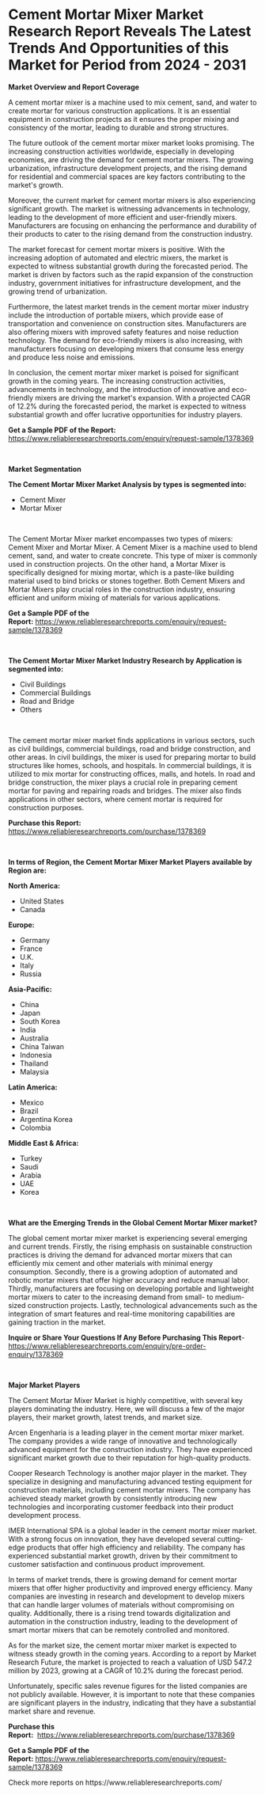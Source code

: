 <p><h1>Cement Mortar Mixer Market Research Report Reveals The Latest Trends And Opportunities of this Market for Period from 2024 - 2031</h1></p><p><strong>Market Overview and Report Coverage</strong></p>
<p><p>A cement mortar mixer is a machine used to mix cement, sand, and water to create mortar for various construction applications. It is an essential equipment in construction projects as it ensures the proper mixing and consistency of the mortar, leading to durable and strong structures.</p><p>The future outlook of the cement mortar mixer market looks promising. The increasing construction activities worldwide, especially in developing economies, are driving the demand for cement mortar mixers. The growing urbanization, infrastructure development projects, and the rising demand for residential and commercial spaces are key factors contributing to the market's growth.</p><p>Moreover, the current market for cement mortar mixers is also experiencing significant growth. The market is witnessing advancements in technology, leading to the development of more efficient and user-friendly mixers. Manufacturers are focusing on enhancing the performance and durability of their products to cater to the rising demand from the construction industry.</p><p>The market forecast for cement mortar mixers is positive. With the increasing adoption of automated and electric mixers, the market is expected to witness substantial growth during the forecasted period. The market is driven by factors such as the rapid expansion of the construction industry, government initiatives for infrastructure development, and the growing trend of urbanization.</p><p>Furthermore, the latest market trends in the cement mortar mixer industry include the introduction of portable mixers, which provide ease of transportation and convenience on construction sites. Manufacturers are also offering mixers with improved safety features and noise reduction technology. The demand for eco-friendly mixers is also increasing, with manufacturers focusing on developing mixers that consume less energy and produce less noise and emissions.</p><p>In conclusion, the cement mortar mixer market is poised for significant growth in the coming years. The increasing construction activities, advancements in technology, and the introduction of innovative and eco-friendly mixers are driving the market's expansion. With a projected CAGR of 12.2% during the forecasted period, the market is expected to witness substantial growth and offer lucrative opportunities for industry players.</p></p>
<p><strong>Get a Sample PDF of the Report:</strong> <a href="https://www.reliableresearchreports.com/enquiry/request-sample/1378369">https://www.reliableresearchreports.com/enquiry/request-sample/1378369</a></p>
<p>&nbsp;</p>
<p><strong>Market Segmentation</strong></p>
<p><strong>The Cement Mortar Mixer Market Analysis by types is segmented into:</strong></p>
<p><ul><li>Cement Mixer</li><li>Mortar Mixer</li></ul></p>
<p>&nbsp;</p>
<p><p>The Cement Mortar Mixer market encompasses two types of mixers: Cement Mixer and Mortar Mixer. A Cement Mixer is a machine used to blend cement, sand, and water to create concrete. This type of mixer is commonly used in construction projects. On the other hand, a Mortar Mixer is specifically designed for mixing mortar, which is a paste-like building material used to bind bricks or stones together. Both Cement Mixers and Mortar Mixers play crucial roles in the construction industry, ensuring efficient and uniform mixing of materials for various applications.</p></p>
<p><strong>Get a Sample PDF of the Report:</strong>&nbsp;<a href="https://www.reliableresearchreports.com/enquiry/request-sample/1378369">https://www.reliableresearchreports.com/enquiry/request-sample/1378369</a></p>
<p>&nbsp;</p>
<p><strong>The Cement Mortar Mixer Market Industry Research by Application is segmented into:</strong></p>
<p><ul><li>Civil Buildings</li><li>Commercial Buildings</li><li>Road and Bridge</li><li>Others</li></ul></p>
<p>&nbsp;</p>
<p><p>The cement mortar mixer market finds applications in various sectors, such as civil buildings, commercial buildings, road and bridge construction, and other areas. In civil buildings, the mixer is used for preparing mortar to build structures like homes, schools, and hospitals. In commercial buildings, it is utilized to mix mortar for constructing offices, malls, and hotels. In road and bridge construction, the mixer plays a crucial role in preparing cement mortar for paving and repairing roads and bridges. The mixer also finds applications in other sectors, where cement mortar is required for construction purposes.</p></p>
<p><strong>Purchase this Report:</strong>&nbsp; <a href="https://www.reliableresearchreports.com/purchase/1378369">https://www.reliableresearchreports.com/purchase/1378369</a></p>
<p>&nbsp;</p>
<p><strong>In terms of Region, the Cement Mortar Mixer Market Players available by Region are:</strong></p>
<p>
    <p> <strong> North America: </strong>
        <ul>
            <li>United States</li>
            <li>Canada</li>
        </ul>
        </p> 
    <p> <strong> Europe: </strong>
        <ul>
            <li>Germany</li>
            <li>France</li>
            <li>U.K.</li>
            <li>Italy</li>
            <li>Russia</li>
        </ul>
        </p> 
    <p> <strong> Asia-Pacific: </strong>
        <ul>
            <li>China</li>
            <li>Japan</li>
            <li>South Korea</li>
            <li>India</li>
            <li>Australia</li>
            <li>China Taiwan</li>
            <li>Indonesia</li>
            <li>Thailand</li>
            <li>Malaysia</li>
        </ul>
        </p> 
    <p> <strong> Latin America: </strong>
        <ul>
            <li>Mexico</li>
            <li>Brazil</li>
            <li>Argentina Korea</li>
            <li>Colombia</li>
        </ul>
        </p> 
    <p> <strong> Middle East & Africa: </strong>
        <ul>
            <li>Turkey</li>
            <li>Saudi</li>
            <li>Arabia</li>
            <li>UAE</li>
            <li>Korea</li>
        </ul>
    </p>
    </p>
<p>&nbsp;</p>
<p><strong>What are the Emerging Trends in the Global Cement Mortar Mixer market?</strong></p>
<p><p>The global cement mortar mixer market is experiencing several emerging and current trends. Firstly, the rising emphasis on sustainable construction practices is driving the demand for advanced mortar mixers that can efficiently mix cement and other materials with minimal energy consumption. Secondly, there is a growing adoption of automated and robotic mortar mixers that offer higher accuracy and reduce manual labor. Thirdly, manufacturers are focusing on developing portable and lightweight mortar mixers to cater to the increasing demand from small- to medium-sized construction projects. Lastly, technological advancements such as the integration of smart features and real-time monitoring capabilities are gaining traction in the market.</p></p>
<p><strong>Inquire or Share Your Questions If Any Before Purchasing This Report</strong>- <a href="https://www.reliableresearchreports.com/enquiry/pre-order-enquiry/1378369">https://www.reliableresearchreports.com/enquiry/pre-order-enquiry/1378369</a></p>
<p>&nbsp;</p>
<p><strong>Major Market Players</strong></p>
<p><p>The Cement Mortar Mixer Market is highly competitive, with several key players dominating the industry. Here, we will discuss a few of the major players, their market growth, latest trends, and market size.</p><p>Arcen Engenharia is a leading player in the cement mortar mixer market. The company provides a wide range of innovative and technologically advanced equipment for the construction industry. They have experienced significant market growth due to their reputation for high-quality products.</p><p>Cooper Research Technology is another major player in the market. They specialize in designing and manufacturing advanced testing equipment for construction materials, including cement mortar mixers. The company has achieved steady market growth by consistently introducing new technologies and incorporating customer feedback into their product development process.</p><p>IMER International SPA is a global leader in the cement mortar mixer market. With a strong focus on innovation, they have developed several cutting-edge products that offer high efficiency and reliability. The company has experienced substantial market growth, driven by their commitment to customer satisfaction and continuous product improvement.</p><p>In terms of market trends, there is growing demand for cement mortar mixers that offer higher productivity and improved energy efficiency. Many companies are investing in research and development to develop mixers that can handle larger volumes of materials without compromising on quality. Additionally, there is a rising trend towards digitalization and automation in the construction industry, leading to the development of smart mortar mixers that can be remotely controlled and monitored.</p><p>As for the market size, the cement mortar mixer market is expected to witness steady growth in the coming years. According to a report by Market Research Future, the market is projected to reach a valuation of USD 547.2 million by 2023, growing at a CAGR of 10.2% during the forecast period.</p><p>Unfortunately, specific sales revenue figures for the listed companies are not publicly available. However, it is important to note that these companies are significant players in the industry, indicating that they have a substantial market share and revenue.</p></p>
<p><strong>Purchase this Report:</strong>&nbsp;&nbsp;<a href="https://www.reliableresearchreports.com/purchase/1378369">https://www.reliableresearchreports.com/purchase/1378369</a></p>
<p></p>
<p><strong>Get a Sample PDF of the Report:</strong>&nbsp;<a href="https://www.reliableresearchreports.com/enquiry/request-sample/1378369">https://www.reliableresearchreports.com/enquiry/request-sample/1378369</a></p>
<p>Check more reports on https://www.reliableresearchreports.com/</p>
